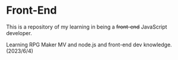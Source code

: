 # Front-End

This is a repository of my learning in being a ~~front-end~~ JavaScript developer.

Learning RPG Maker MV and node.js and front-end dev knowledge. (2023/6/4)

